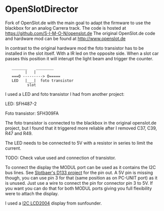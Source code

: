 OpenSlotDirector
================

Fork of OpenSlot.de with the main goal to adapt the firmware to use the blackbox for an analog Carrera track.
The code is hosted at https://github.com/S-I-M-O-N/openslot.de
The original OpenSlot.de code and hardware mod can be found at http://www.openslot.de

In contrast to the original hardware mod the foto transistor has to be installed in the slot itself.
With a IR led on the opposite side. When a slot car passes this position it will interupt the light beam and trigger the counter.
```
   _______    ________
         |   |
   ===O ---------> O=====
   LED   |___|  foto transistor
          slot
```
I used a LED and foto transistor I had from another project:

LED: 			SFH487-2

Foto transistor:	SFH309FA

The foto transistor is connected to the blackbox in the original openslot.de project, but I found that it triggered more reliable after I removed C37, C39, R47 and R49.

The LED needs to be connected to 5V with a resistor in series to limit the current.

TODO: Check value used and connection of transistor.


To connect the display the MODUL port can be used as it contains the I2C bus lines. See [Slotbaer's D133 project](http://www.slotbaer.de/index.php/slotbaer-projekte-digital/28-pd132-d124/29-d133) for the pin out. A 5V pin is missing though, you can use pin 3 for that (same position as on PC-UNIT port) as it is unused. Just use a wire to connect the pin for connector pin 3 to 5V. If you want you can do that for both MODUL ports giving you full flexibility were to attach the display.

I used a [I2C LCD2004](http://www.sunfounder.com/wiki/index.php?title=I2C_LCD2004) display from sunfounder. 	

